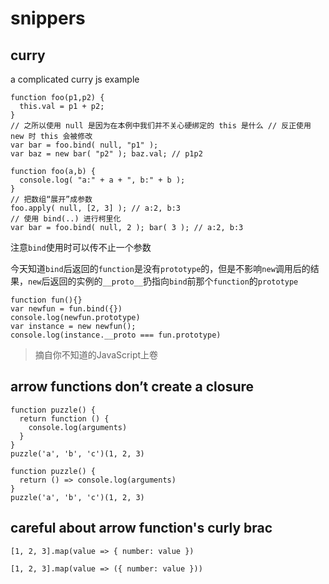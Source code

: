 # snippers

## curry
a complicated curry js example

```
function foo(p1,p2) { 
  this.val = p1 + p2;
}
// 之所以使用 null 是因为在本例中我们并不关心硬绑定的 this 是什么 // 反正使用 new 时 this 会被修改
var bar = foo.bind( null, "p1" );
var baz = new bar( "p2" ); baz.val; // p1p2
```

```
function foo(a,b) {
  console.log( "a:" + a + ", b:" + b );
}
// 把数组“展开”成参数
foo.apply( null, [2, 3] ); // a:2, b:3
// 使用 bind(..) 进行柯里化
var bar = foo.bind( null, 2 ); bar( 3 ); // a:2, b:3
```


注意`bind`使用时可以传不止一个参数

今天知道`bind`后返回的`function`是没有`prototype`的，但是不影响`new`调用后的结果，`new`后返回的实例的`__proto__`扔指向`bind`前那个`function`的`prototype`

```
function fun(){}
var newfun = fun.bind({})
console.log(newfun.prototype)
var instance = new newfun();
console.log(instance.__proto === fun.prototype)
```

> 摘自你不知道的JavaScript上卷


## arrow functions don’t create a closure
```
function puzzle() {
  return function () {
    console.log(arguments)
  }
}
puzzle('a', 'b', 'c')(1, 2, 3)
```

```
function puzzle() {
  return () => console.log(arguments)
}
puzzle('a', 'b', 'c')(1, 2, 3)
```

## careful about arrow function's curly brac
```
[1, 2, 3].map(value => { number: value })
```
```
[1, 2, 3].map(value => ({ number: value }))
```

